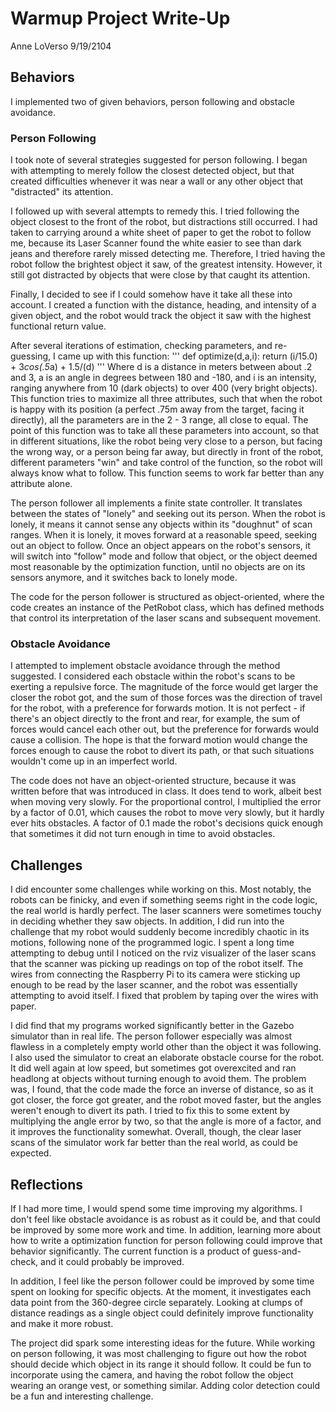 # Warmup Project Write-Up
Anne LoVerso
9/19/2104

## Behaviors
I implemented two of given behaviors, person following and obstacle avoidance.  

### Person Following
I took note of several strategies suggested for person following.  I began with attempting to merely follow the closest detected object, but that created difficulties whenever it was near a wall or any other object that "distracted" its attention.

I followed up with several attempts to remedy this.  I tried following the object closest to the front of the robot, but distractions still occurred.  I had taken to carrying around a white sheet of paper to get the robot to follow me, because its Laser Scanner found the white easier to see than dark jeans and therefore rarely missed detecting me.  Therefore, I tried having the robot follow the brightest object it saw, of the greatest intensity.  However, it still got distracted by objects that were close by that caught its attention.

Finally, I decided to see if I could somehow have it take all these into account.  I created a function with the distance, heading, and intensity of a given object, and the robot would track the object it saw with the highest functional return value.

After several iterations of estimation, checking parameters, and re-guessing, I came up with this function:
'''
def optimize(d,a,i):
    return (i/15.0) + 3*cos(.5*a) + 1.5/(d)
'''
Where d is a distance in meters between about .2 and 3, a is an angle in degrees between 180 and -180, and i is an intensity, ranging anywhere from 10 (dark objects) to over 400 (very bright objects).  This function tries to maximize all three attributes, such that when the robot is happy with its position (a perfect .75m away from the target, facing it directly), all the parameters are in the 2 - 3 range, all close to equal.  The point of this function was to take all these parameters into account, so that in different situations, like the robot being very close to a person, but facing the wrong way, or a person being far away, but directly in front of the robot, different parameters "win" and take control of the function, so the robot will always know what to follow.  This function seems to work far better than any attribute alone.

The person follower all implements a finite state controller.  It translates between the states of "lonely" and seeking out its person.  When the robot is lonely, it means it cannot sense any objects within its "doughnut" of scan ranges.  When it is lonely, it moves forward at a reasonable speed, seeking out an object to follow.  Once an object appears on the robot's sensors, it will switch into "follow" mode and follow that object, or the object deemed most reasonable by the optimization function, until no objects are on its sensors anymore, and it switches back to lonely mode.

The code for the person follower is structured as object-oriented, where the code creates an instance of the PetRobot class, which has defined methods that control its interpretation of the laser scans and subsequent movement.

### Obstacle Avoidance

I attempted to implement obstacle avoidance through the method suggested.  I considered each obstacle within the robot's scans to be exerting a repulsive force.  The magnitude of the force would get larger the closer the robot got, and the sum of those forces was the direction of travel for the robot, with a preference for forwards motion.  It is not perfect - if there's an object directly to the front and rear, for example, the sum of forces would cancel each other out, but the preference for forwards would cause a collision.  The hope is that the forward motion would change the forces enough to cause the robot to divert its path, or that such situations wouldn't come up in an imperfect world.  

The code does not have an object-oriented structure, because it was written before that was introduced in class.  It does tend to work, albeit best when moving very slowly.  For the proportional control, I multiplied the error by a factor of 0.01, which causes the robot to move very slowly, but it hardly ever hits obstacles.  A factor of 0.1 made the robot's decisions quick enough that sometimes it did not turn enough in time to avoid obstacles.

## Challenges

I did encounter some challenges while working on this.  Most notably, the robots can be finicky, and even if something seems right in the code logic, the real world is hardly perfect.  The laser scanners were sometimes touchy in deciding whether they saw objects.  In addition, I did run into the challenge that my robot would suddenly become incredibly chaotic in its motions, following none of the programmed logic.  I spent a long time attempting to debug until I noticed on the rviz visualizer of the laser scans that the scanner was picking up readings on top of the robot itself.  The wires from connecting the Raspberry Pi to its camera were sticking up enough to be read by the laser scanner, and the robot was essentially attempting to avoid itself.  I fixed that problem by taping over the wires with paper.

I did find that my programs worked significantly better in the Gazebo simulator than in real life.  The person follower especially was almost flawless in a completely empty world other than the object it was following.  I also used the simulator to creat an elaborate obstacle course for the robot.  It did well again at low speed, but sometimes got overexcited and ran headlong at objects without turning enough to avoid them.  The problem was, I found, that the code made the force an inverse of distance, so as it got closer, the force got greater, and the robot moved faster, but the angles weren't enough to divert its path.  I tried to fix this to some extent by multiplying the angle error by two, so that the angle is more of a factor, and it improves the functionality somewhat.  Overall, though, the clear laser scans of the simulator work far better than the real world, as could be expected.

## Reflections

If I had more time, I would spend some time improving my algorithms.  I don't feel like obstacle avoidance is as robust as it could be, and that could be improved by some more work and time.  In addition, learning more about how to write a optimization function for person following could improve that behavior significantly.  The current function is a product of guess-and-check, and it could probably be improved.

In addition, I feel like the person follower could be improved by some time spent on looking for specific objects.  At the moment, it investigates each data point from the 360-degree circle separately.  Looking at clumps of distance readings as a single object could definitely improve functionality and make it more robust.

The project did spark some interesting ideas for the future.  While working on person following, it was most challenging to figure out how the robot should decide which object in its range it should follow.  It could be fun to incorporate using the camera, and having the robot follow the object wearing an orange vest, or something similar.  Adding color detection could be a fun and interesting challenge.
